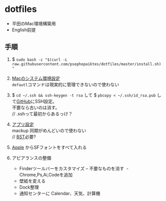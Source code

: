 # dotfiles
- 平田のMac環境構築用
- English前提

## 手順

1. $ `sudo bash -c "$(curl -L raw.githubusercontent.com/psephopaiktes/dotfiles/master/install.sh)"`

1. [Macのシステム環境設定](./doc/mac-setting.md)  
`defautl`コマンドは現実的に管理できないので使わない

1. $ `cd ~/.ssh && ssh-keygen -t rsa` して $ `pbcopy < ~/.ssh/id_rsa.pub` して[GitHub](https://github.com/settings/ssh)にSSH設定。  
不要なら古いのは消す。  
// .sshって最初からあるっけ？

1. [アプリ設定](./doc/app-setting.md)  
mackup 同期がめんどいので使わない  
// [BST](https://itunes.apple.com/jp/app/bettersnaptool/id417375580)必要?

1. [Apple](https://developer.apple.com/fonts/) からSFフォントをすべて入れる

1. アピアランスの整備
    - Finderツールバーをカスタマイズ
        – 不要なものを消す
     - Chrome,Ps,Ai,Codeを追加
    - 壁紙を変える
    - Dock整理
    - 通知センターに Calendar、天気、計算機
